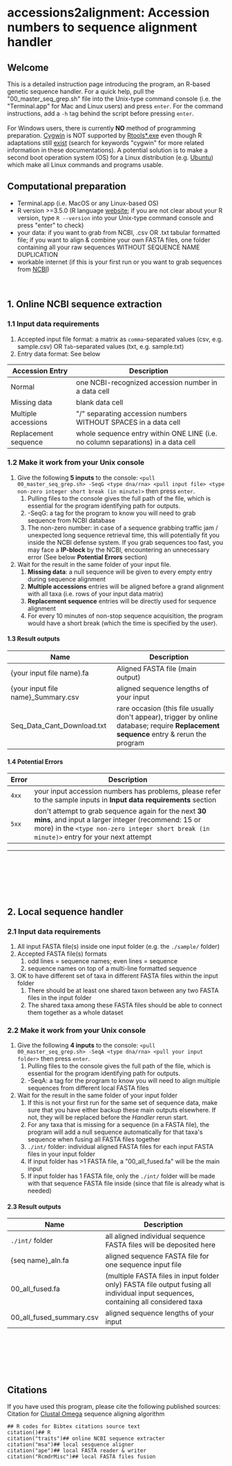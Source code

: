 
# accessions2alignment: Accession numbers to sequence alignment handler

## Welcome

This is a detailed instruction page introducing the program, an R-based genetic sequence handler.  For a quick help, pull the "00_master_seq_grep.sh" file into the Unix-type command console (i.e. the "Terminal.app" for Mac and Linux users) and press `enter`.  For the command instructions, add a `-h` tag behind the script before pressing `enter`.  
&nbsp;  
For Windows users, there is currently **NO** method of programming preparation.  [Cygwin][Cygwin] is NOT supported by [Rtools*.exe][Rtools] even though R adaptations still [exist][adpt] (search for keywords "cygwin" for more related information in these documentations).  A potential solution is to make a second boot operation system (OS) for a Linux distribution (e.g. [Ubuntu][Ubuntu]) which make all Linux commands and programs usable.  

## Computational preparation

* Terminal.app (i.e. MacOS or any Linux-based OS)
* R version >=3.5.0 (R language [website][R]; if you are not clear about your R version, type `R --version` into your Unix-type command console and press "enter" to check)
* your data: if you want to grab from NCBI, .csv OR .txt tabular formatted file; if you want to align & combine your own FASTA files, one folder containing all your raw sequences WITHOUT SEQUENCE NAME DUPLICATION
* workable internet (if this is your first run or you want to grab sequences from [NCBI][NCBI])

&nbsp;  

## 1. Online NCBI sequence extraction

### 1.1 Input data requirements

1. Accepted input file format: a matrix as `comma`-separated values (csv, e.g. sample.csv) OR `Tab`-separated values (txt, e.g. sample.txt)
2. Entry data format: See below

Accession Entry | Description
--- | ---
Normal | one NCBI-recognized accession number in a data cell
Missing data | blank data cell
Multiple accessions | "/" separating accession numbers WITHOUT SPACES in a data cell
Replacement sequence | whole sequence entry within ONE LINE (i.e. no column separations) in a data cell

### 1.2 Make it work from your Unix console

1. Give the following **5 inputs** to the console: `<pull 00_master_seq_grep.sh> -SeqG <type dna/rna> <pull input file> <type non-zero integer short break (in minute)>` then press `enter`.
   1. Pulling files to the console gives the full path of the file, which is essential for the program identifying path for outputs.
   2. -SeqG: a tag for the program to know you will need to grab sequence from NCBI database
   3. The non-zero number: in case of a sequence grabbing traffic jam / unexpected long sequence retrieval time, this will potentially fit you inside the NCBI defense system.  If you grab sequences too fast, you may face a **IP-block** by the NCBI, encountering an unnecessary error (See below **Potential Errors** section)
2. Wait for the result in the same folder of your input file.
   1. **Missing data**: a null sequence will be given to every empty entry during sequence alignment
   2. **Multiple accessions** entries will be aligned before a grand alignment with all taxa (i.e. rows of your input data matrix)
   3. **Replacement sequence** entries will be directly used for sequence alignment
   4. For every 10 minutes of non-stop sequence acquisition, the program would have a short break (which the time is specified by the user).

#### 1.3 Result outputs

Name | Description
--- | ---
{your input file name}.fa | Aligned FASTA file (main output)
{your input file name}_Summary.csv | aligned sequence lengths of your input
Seq_Data_Cant_Download.txt | rare occasion (this file usually don't appear), trigger by online database; require **Replacement sequence** entry & rerun the program

#### 1.4 Potential Errors

Error | Description
--- | ---
`4xx` | your input accession numbers has problems, please refer to the sample inputs in **Input data requirements** section
`5xx` | don't attempt to grab sequence again for the next **30 mins**, and input a larger integer (recommend: 15 or more) in the `<type non-zero integer short break (in minute)>` entry for your next attempt

***
&nbsp;  
&nbsp;  
&nbsp;  
&nbsp;  
&nbsp;  

## 2. Local sequence handler

### 2.1 Input data requirements

1. All input FASTA file(s) inside one input folder (e.g. the `./sample/` folder)
2. Accepted FASTA file(s) formats
   1. odd lines = sequence names; even lines = sequence
   2. sequence names on top of a multi-line formatted sequence
3. OK to have different set of taxa in different FASTA files within the input folder
   1. There should be at least one shared taxon between any two FASTA files in the input folder
   2. The shared taxa among these FASTA files should be able to connect them together as a whole dataset

### 2.2 Make it work from your Unix console

1. Give the following **4 inputs** to the console: `<pull 00_master_seq_grep.sh> -SeqA <type dna/rna> <pull your input folder>` then press `enter`.
   1. Pulling files to the console gives the full path of the file, which is essential for the program identifying path for outputs.
   2. -SeqA: a tag for the program to know you will need to align multiple sequences from different local FASTA files
2. Wait for the result in the same folder of your input folder
   1. If this is not your first run for the same set of sequence data, make sure that you have either backup these main outputs elsewhere.  If not, they will be replaced before the *Handler* rerun start.
   2. For any taxa that is missing for a sequence (in a FASTA file), the program will add a null sequence automatically for that taxa's sequence when fusing all FASTA files together
   3. `./int/` folder: individual aligned FASTA files for each input FASTA files in your input folder
   4. If input folder has >1 FASTA file, a "00_all_fused.fa" will be the main input
   5. If input folder has 1 FASTA file, only the `./int/` folder will be made with that sequence FASTA file inside (since that file is already what is needed)

#### 2.3 Result outputs

Name | Description
--- | ---
`./int/` folder | all aligned individual sequence FASTA files will be deposited here
{seq name}_aln.fa | aligned sequence FASTA file for one sequence input file
00_all_fused.fa | (multiple FASTA files in input folder only) FASTA file output fusing all individual input sequences, containing all considered taxa
00_all_fused_summary.csv | aligned sequence lengths of your input

&nbsp;  
&nbsp;  
&nbsp;  
&nbsp;  
&nbsp;  

## Citations

If you have used this program, please cite the following published sources:  
Citation for [Clustal Omega][CO] sequence aligning algorithm  

```{r}
## R codes for Bibtex citations source text
citation()## R
citation("traits")## online NCBI sequence extracter
citation("msa")## local sesquence aligner
citation("ape")## local FASTA reader & writer
citation("RcmdrMisc")## local FASTA files fusion
```

[Cygwin]:https://www.cygwin.com
[Rtools]: https://cran.r-project.org/bin/windows/Rtools/Rtools.txt
[adpt]: https://cran.r-project.org/doc/manuals/r-release/R-admin.pdf
[Ubuntu]: https://www.ubuntu.com/download/desktop
[R]:https://www.r-project.org
[NCBI]:https://www.ncbi.nlm.nih.gov
[CO]:http://msb.embopress.org/content/msb/7/1/539.full.pdf